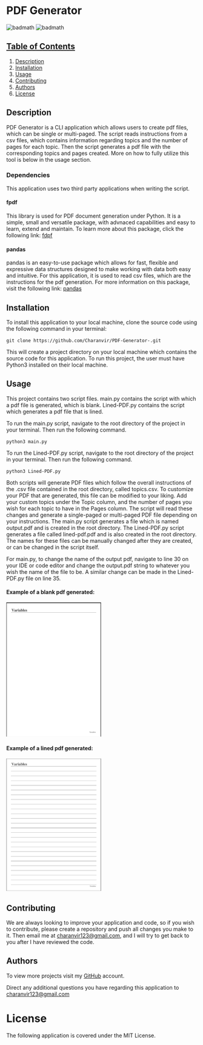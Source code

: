 # PDF Generator

![badmath](https://img.shields.io/badge/License-MIT-red) ![badmath](https://img.shields.io/badge/Version-1.0-aqua)

## <u>Table of Contents</u>

1. [Description](#Description)
2. [Installation](#Installation)
3. [Usage](#Usage)
4. [Contributing](#Contributing)
5. [Authors](#Authors)
6. [License](#License)

## Description

PDF Generator is a CLI application which allows users to create pdf files, which can be single or multi-paged. The
script reads instructions from a csv files, which contains information regarding topics and the number of pages for each
topic. Then the script generates a pdf file with the corresponding topics and pages created. More on how to fully
utilize this tool is below in the usage section.

### Dependencies

This application uses two third party applications when writing the script.

#### fpdf

This library is used for PDF document generation under Python. It is a simple, small and versatile package, with
advnaced capabilities and easy to learn, extend and maintain. To learn more about this package, click the following
link: [fdpf](https://pypi.org/project/fpdf/)

#### pandas

pandas is an easy-to-use package which allows for fast, flexible and expressive data structures designed to make working
with data both easy and intuitive. For this application, it is used to read csv files, which are the instructions for
the pdf generation. For more information on this package, visit the following
link: [pandas](https://pypi.org/project/pandas/)

## Installation

To install this application to your local machine, clone the source code using the following command in your terminal:

```commandline
git clone https://github.com/Charanvir/PDF-Generator-.git
```

This will create a project directory on your local machine which contains the source code for this application.
To run this project, the user must have Python3 installed on their local machine.

## Usage

This project contains two script files. main.py contains the script with which a pdf file is generated, which is blank.
Lined-PDF.py contains the script which generates a pdf file that is lined.

To run the main.py script, navigate to the root directory of the project in your terminal. Then run the following
command.

```commandline
python3 main.py
```

To run the Lined-PDF.py script, navigate to the root directory of the project in your terminal. Then run the following
command.

```commandline
python3 Lined-PDF.py
```

Both scripts will generate PDF files which follow the overall instructions of the .csv file contained in the root
directory, called topics.csv. To customize your PDF that are generated, this file can be modified to your liking. Add
your custom topics under the Topic column, and the number of pages you wish for each topic to have in the Pages column.
The script will read these changes and generate a single-paged or multi-paged PDF file depending on your instructions.
The main.py script generates a file which is named output.pdf and is created in the root directory. The Lined-PDF.py
script generates a file called lined-pdf.pdf and is also created in the root directory. The names for these files can be
manually changed after they are created, or can be changed in the script itself.

For main.py, to change the name of the output pdf, navigate to line 30 on your IDE or code editor and change the
output.pdf string to whatever you wish the name of the file to be. A similar change can be made in the Lined-PDF.py file
on line 35.

#### Example of a blank pdf generated:

<img src="images/black.png" width="250">

#### Example of a lined pdf generated:

<img src="images/lined.png" width="250">

## Contributing

We are always looking to improve your application and code, so if you wish to contribute, please create a repository and
push all changes you make to it. Then email me at charanvir123@gmail.com, and I will try to get back to you after I have
reviewed the code.

## Authors

To view more projects visit my [GitHub](https://github.com/Charanvir) account.

Direct any additional questions you have regarding this application to charanvir123@gmail.com

# License

The following application is covered under the MIT License.